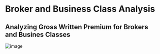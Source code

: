 # Broker and Business Class Analysis

## Analyzing Gross Written Premium for Brokers and Busines Classes

![image](https://github.com/user-attachments/assets/9431f1ee-2abc-4c7a-b129-dc1deec210d8)
